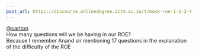 ```yaml
---
post_url: https://discourse.onlinedegree.iitm.ac.in/t/mock-roe-1-2-3-4-tds-jan-2025/168449/61
---
```

[@carlton](/u/carlton)  
How many questions will we be having in our ROE?  
Because I remember Anand sir mentioning 17 questions in the explanation of the difficulty of the ROE